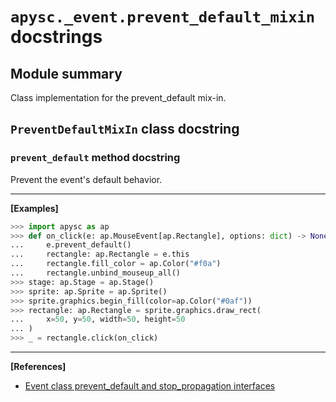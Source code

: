 # `apysc._event.prevent_default_mixin` docstrings

## Module summary

Class implementation for the prevent_default mix-in.

## `PreventDefaultMixIn` class docstring

### `prevent_default` method docstring

Prevent the event's default behavior.<hr>

**[Examples]**

```py
>>> import apysc as ap
>>> def on_click(e: ap.MouseEvent[ap.Rectangle], options: dict) -> None:
...     e.prevent_default()
...     rectangle: ap.Rectangle = e.this
...     rectangle.fill_color = ap.Color("#f0a")
...     rectangle.unbind_mouseup_all()
>>> stage: ap.Stage = ap.Stage()
>>> sprite: ap.Sprite = ap.Sprite()
>>> sprite.graphics.begin_fill(color=ap.Color("#0af"))
>>> rectangle: ap.Rectangle = sprite.graphics.draw_rect(
...     x=50, y=50, width=50, height=50
... )
>>> _ = rectangle.click(on_click)
```

<hr>

**[References]**

- [Event class prevent_default and stop_propagation interfaces](https://simon-ritchie.github.io/apysc/en/event_prevent_default_and_stop_propagation.html)